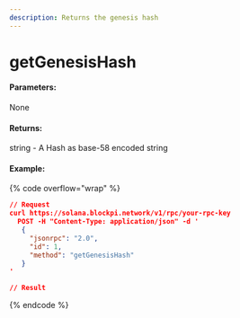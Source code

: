```yaml
---
description: Returns the genesis hash
---
```


# getGenesisHash

#### **Parameters:**

None

#### **Returns:**

string - A Hash as base-58 encoded string

#### Example:

{% code overflow="wrap" %}
```json
// Request
curl https://solana.blockpi.network/v1/rpc/your-rpc-key
  POST -H "Content-Type: application/json" -d ' 
   {
     "jsonrpc": "2.0",
     "id": 1,
     "method": "getGenesisHash"
   }
'

// Result

```
{% endcode %}
